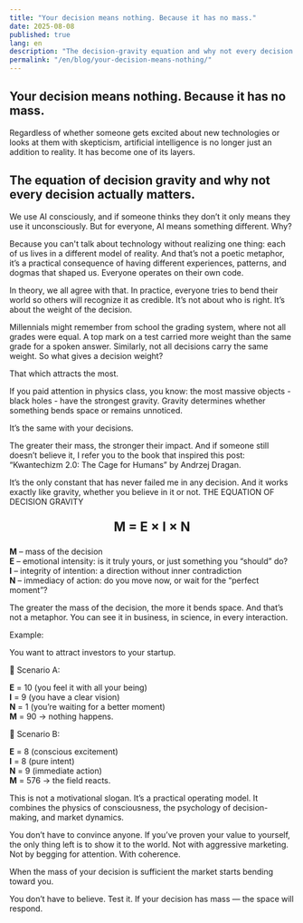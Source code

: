 ```yaml
---
title: "Your decision means nothing. Because it has no mass."
date: 2025-08-08
published: true
lang: en
description: "The decision-gravity equation and why not every decision matters."
permalink: "/en/blog/your-decision-means-nothing/"
---
```


<div class="blog-container">

## Your decision means nothing. Because it has no mass.

Regardless of whether someone gets excited about new technologies or looks at them with skepticism, artificial intelligence is no longer just an addition to reality. It has become one of its layers.

## The equation of decision gravity and why not every decision actually matters.

We use AI consciously, and if someone thinks they don’t it only means they use it unconsciously. But for everyone, AI means something different. Why?

Because you can't talk about technology without realizing one thing: each of us lives in a different model of reality. And that’s not a poetic metaphor, it’s a practical consequence of having different experiences, patterns, and dogmas that shaped us. Everyone operates on their own code.

In theory, we all agree with that. In practice, everyone tries to bend their world so others will recognize it as credible. It’s not about who is right. It’s about the weight of the decision.

Millennials might remember from school the grading system, where not all grades were equal. A top mark on a test carried more weight than the same grade for a spoken answer. Similarly, not all decisions carry the same weight.
So what gives a decision weight?

That which attracts the most.

If you paid attention in physics class, you know: the most massive objects - black holes - have the strongest gravity. Gravity determines whether something bends space or remains unnoticed.

It’s the same with your decisions.

The greater their mass, the stronger their impact.
And if someone still doesn’t believe it, I refer you to the book that inspired this post: “Kwantechizm 2.0: The Cage for Humans” by Andrzej Dragan.

It’s the only constant that has never failed me in any decision. And it works exactly like gravity, whether you believe in it or not.
THE EQUATION OF DECISION GRAVITY

<p style="text-align: center; font-size: 1.6em; font-weight: bold; margin: 1em 0;">
  M = E × I × N
</p>

**M** – mass of the decision  
**E** – emotional intensity: is it truly yours, or just something you “should” do?  
**I** – integrity of intention: a direction without inner contradiction  
**N** – immediacy of action: do you move now, or wait for the “perfect moment”?

The greater the mass of the decision, the more it bends space.
And that’s not a metaphor.
You can see it in business, in science, in every interaction.

Example:

You want to attract investors to your startup.

🔹 Scenario A:

**E** = 10 (you feel it with all your being)  
**I** = 9 (you have a clear vision)  
**N** = 1 (you’re waiting for a better moment)  
**M** = 90 → nothing happens.

🔹 Scenario B:

**E** = 8 (conscious excitement)  
**I** = 8 (pure intent)  
**N** = 9 (immediate action)  
**M** = 576 → the field reacts.  

This is not a motivational slogan.
It’s a practical operating model.
It combines the physics of consciousness, the psychology of decision-making, and market dynamics.

You don’t have to convince anyone.
If you’ve proven your value to yourself, the only thing left is to show it to the world.
Not with aggressive marketing.
Not by begging for attention.
With coherence.

When the mass of your decision is sufficient
the market starts bending toward you.

You don’t have to believe.
Test it.
If your decision has mass — the space will respond.

</div>

